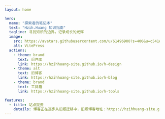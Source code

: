 ```yaml
---
layout: home

hero:
  name: "探索者的笔记本"
  text: "Hzih.Huang 知识指南"
  tagline: 寻找知识的边界，记录成长的光辉
  image:
    src: https://avatars.githubusercontent.com/u/61496900?s=400&u=c541d90c86d5c56d47591d3efaf5c39d1f5e7dfa&v=4
    alt: VitePress
  actions:
    - theme: brand
      text: 组件库
      link: https://hzihhuang-site.github.io/h-design
    - theme: alt
      text: 旧博客
      link: https://hzihhuang-site.github.io/h-blog
    - theme: brand
      text: 工具箱
      link: https://hzihhuang-site.github.io/h-tools

features:
  - title: 站点提要
    details: 博客正在逐步从旧版迁移中，旧版博客地址：https://hzihhuang-site.github.io/h-blog。
---
```

